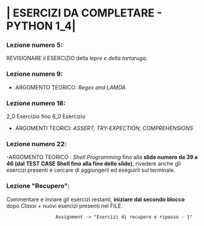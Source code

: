 # | ESERCIZI DA COMPLETARE - PYTHON 1_4|

### Lezione numero 5:

REVISIONARE il ESERCIZIO della *lepre e della tartaruga.*


### Lezione numero 9:

- ARGOMENTO TEORICO: *Regex and LAMDA*


### Lezione numero 18:

2_0 Esercizio fino 6_0 Esercizio

- ARGOMENTI TEORICI: *ASSERT, TRY-EXPECTION, COMPREHENSIONS*

### Lezione numero 22:

-ARGOMENTO TEORICO : *Shell Programming* fino alla **slide numero da 39 a 46 (dal TEST CASE Shell fino alla fine delle slide)**, rivedere anche gli esercizi presenti e cercare di aggiungerli ed eseguirli sul terminale.


### Lezione "Recupero":
 
Commentare e inviare gli esercizi restanti, **iniziare dal secondo blocco** dopo *Classi* + nuovi esercizi presenti nel FILE.

                      Assignment -> "Esercizi di recupero e ripasso - 1"